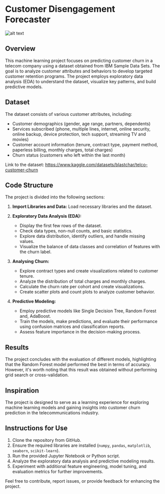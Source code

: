 # Customer Disengagement Forecaster

![alt text](https://www.touchpoint.com/wp-content/uploads/2023/02/5.-Customer-churn-article.png)

## Overview

This machine learning project focuses on predicting customer churn in a telecom company using a dataset obtained from IBM Sample Data Sets. The goal is to analyze customer attributes and behaviors to develop targeted customer retention programs. The project employs exploratory data analysis (EDA) to understand the dataset, visualize key patterns, and build predictive models.

## Dataset

The dataset consists of various customer attributes, including:

- Customer demographics (gender, age range, partners, dependents)
- Services subscribed (phone, multiple lines, internet, online security, online backup, device protection, tech support, streaming TV and movies)
- Customer account information (tenure, contract type, payment method, paperless billing, monthly charges, total charges)
- Churn status (customers who left within the last month)

Link to the dataset: https://www.kaggle.com/datasets/blastchar/telco-customer-churn

## Code Structure

The project is divided into the following sections:

1. **Import Libraries and Data:** Load necessary libraries and the dataset.

2. **Exploratory Data Analysis (EDA):**
   - Display the first few rows of the dataset.
   - Check data types, non-null counts, and basic statistics.
   - Explore data distribution, identify outliers, and handle missing values.
   - Visualize the balance of data classes and correlation of features with the churn label.

3. **Analysing Churn:**
   - Explore contract types and create visualizations related to customer tenure.
   - Analyze the distribution of total charges and monthly charges.
   - Calculate the churn rate per cohort and create visualizations.
   - Create scatter plots and count plots to analyze customer behavior.

4. **Predictive Modeling:**
   - Employ predictive models like Single Decision Tree, Random Forest and, AdaBoost.
   - Train the models, make predictions, and evaluate their performance using confusion matrices and classification reports.
   - Assess feature importance in the decision-making process.

## Results

The project concludes with the evaluation of different models, highlighting that the Random Forest model performed the best in terms of accuracy. However, it's worth noting that this result was obtained without performing grid search or cross-validation.

## Inspiration

The project is designed to serve as a learning experience for exploring machine learning models and gaining insights into customer churn prediction in the telecommunications industry.

## Instructions for Use

1. Clone the repository from GitHub.
2. Ensure the required libraries are installed (`numpy`, `pandas`, `matplotlib`, `seaborn`, `scikit-learn`).
3. Run the provided Jupyter Notebook or Python script.
4. Analyze the exploratory data analysis and predictive modeling results.
5. Experiment with additional feature engineering, model tuning, and evaluation metrics for further improvements.

Feel free to contribute, report issues, or provide feedback for enhancing the project.
